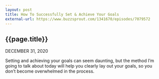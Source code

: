 ```yaml
---
layout: post
title: How To Successfully Set & Achieve Your Goals
external-url: https://www.buzzsprout.com/1341670/episodes/7079572
---
```


## {{page.title}}

DECEMBER 31, 2020

Setting and achieving your goals can seem daunting, but the method I’m going to talk about today will help you clearly lay out your goals, so you don’t become overwhelmed in the process.

<div id="buzzsprout-player-7079572"></div>
<script src="https://www.buzzsprout.com/1341670/7079572-how-to-successfully-set-achieve-your-goals.js?container_id=buzzsprout-player-7079572&player=small" type="text/javascript" charset="utf-8"></script>
